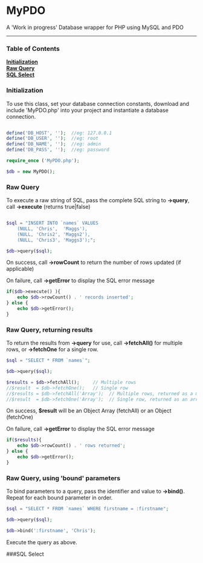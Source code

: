 # MyPDO
A 'Work in progress' Database wrapper for PHP using MySQL and PDO
<hr>

### Table of Contents
**[Initialization](#initialization)**  
**[Raw Query](#raw-query)**  
**[SQL Select](#sql-select)**  





### Initialization
To use this class,  set your database connection constants, download and include 'MyPDO.php' into your project and instantiate a database connection.

```php

define('DB_HOST', '');  //eg: 127.0.0.1
define('DB_USER', '');  //eg: root
define('DB_NAME', '');  //eg: admin
define('DB_PASS', '');  //eg: password

require_once ('MyPDO.php');

$db = new MyPDO();

```



### Raw Query
To execute a raw string of SQL, pass the complete SQL string to **->query**, call **->execute** (returns true|false)

```php

$sql = "INSERT INTO `names` VALUES 
    (NULL, 'Chris',  'Maggs'),
    (NULL, 'Chris2', 'Maggs2'),
    (NULL, 'Chris3', 'Maggs3');";

$db->query($sql);
```

On success, call **->rowCount** to return the number of rows updated (if applicable)

On failure, call **->getError** to display the SQL error message

```php
if($db->execute() ){
    echo $db->rowCount() . ' records inserted';
} else {
    echo $db->getError();
}
```




### Raw Query, returning results
To return the results from **->query** for use, call **->fetchAll()** for multiple rows, or **->fetchOne** for a single row.

```php
$sql = "SELECT * FROM `names`";

$db->query($sql);

$results = $db->fetchAll();     // Multiple rows
//$result  = $db->fetchOne();   // Single row
//$results = $db->fetchAll('Array');  // Multiple rows, returned as a multi-dimensional array
//$result  = $db->fetchOne('Array');  // Single row, returned as an array

```

On success, **$result** will be an Object Array (fetchAll) or an Object (fetchOne)

On failure, call **->getError** to display the SQL error message

```php
if($results){
    echo $db->rowCount() . ' rows returned';
} else {
    echo $db->getError();
}
```




### Raw Query, using 'bound' parameters
To bind parameters to a query, pass the identifier and value to **->bind()**.  Repeat for each bound parameter in order.

```php
$sql = "SELECT * FROM `names` WHERE firstname = :firstname";

$db->query($sql);

$db->bind(':firstname', 'Chris');
```

Execute the query as above.



###SQL Select



